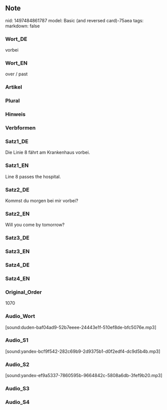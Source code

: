 ## Note
nid: 1497484861787
model: Basic (and reversed card)-75aea
tags: 
markdown: false

### Wort_DE
vorbei

### Wort_EN
over / past

### Artikel


### Plural


### Hinweis


### Verbformen


### Satz1_DE
Die Linie 8 fährt am Krankenhaus vorbei.

### Satz1_EN
Line 8 passes the hospital.

### Satz2_DE
Kommst du morgen bei mir vorbei?

### Satz2_EN
Will you come by tomorrow?

### Satz3_DE


### Satz3_EN


### Satz4_DE


### Satz4_EN


### Original_Order
1070

### Audio_Wort
[sound:duden-baf04ad9-52b7eeee-24443e1f-510ef8de-bfc5076e.mp3]

### Audio_S1
[sound:yandex-bcf9f542-282c69b9-2d9375b1-d0f2edf4-dc9d5b4b.mp3]

### Audio_S2
[sound:yandex-ef9a5337-7860595b-9664842c-5808a6db-3fef9b20.mp3]

### Audio_S3


### Audio_S4

